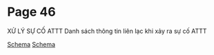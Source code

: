 # Page 46

XỬ LÝ SỰ CỐ ATTT
Danh sách thông tin liên lạc khi xảy ra sự cố ATTT

[Schema](page_46_table_1.png)
[Schema](page_46_img_0.png)
